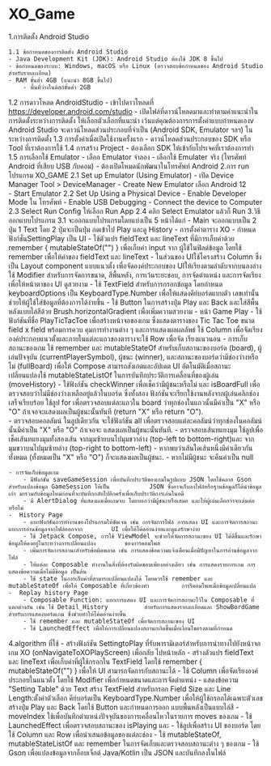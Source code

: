 # XO_Game
1.การติดตั้ง Android Studio 
	
    1.1 ข้อกำหนดของการติดตั้ง Android Studio
	- Java Development Kit (JDK): Android Studio ต้องใช้ JDK 8 ขึ้นไป
	- ข้อกำหนดของระบบ: Windows, macOS หรือ Linux (ตรวจสอบข้อกำหนดของ Android Studio สำหรับรายละเอียด)
	- RAM ขั้นต่ำ 4GB (แนะนำ 8GB ขึ้นไป)
        - พื้นที่ว่างในดิสก์ขั้นต่ำ 2GB
   1.2 การดาวโหลด AndroidStudio
	- เข้าไปดาวโหลดที่  https://developer.android.com/studio 
	- เปิดไฟล์ที่ดาวน์โหลดมาและทำตามคำแนะนำในการติดตั้งระหว่างการติดตั้ง ให้เลือกตัวเลือกที่แนะนำ เว้นแต่คุณต้องการการตั้งค่าแบบกำหนดเองv 		  Android Studio จะดาวน์โหลดส่วนประกอบที่จำเป็น (Android SDK, Emulator ฯลฯ) ในระหว่างการติดตั้ง
   1.3 การตั้งค่าเมื่อเปิดใช้งานครั้งแรก
	- ดาวน์โหลดส่วนประกอบของ SDK หรือ Tool ที่เราต้องการใช้
      1.4 การสร้าง Project
	-  ต้องเลือก SDK ให้เข้ากับโปรเจคที่เราต้องการทำ
   1.5 การเลือกใช้ Emulator
	-  เลือก Emulator จำลอง
	- เลือกใช้ Emulater จริง (โทรศัพท์ Android ที่เสียบ USB กับคอม)
		- ต้องเปิดโหมดนักพัฒนาในโทรศัพท์ Android
2.การ run โปรแกรม XO_GAME
    2.1 Set up Emulator (Using Emulator)
	- เปิด Device Manager Tool > DeviceManager
	- Create New Emulator เลือก Android 12	
	- Start Emulator
    2.2 Set Up Using a Physical Device
	- Enable Developer Mode ใน โทรศัพท์
	- Enable USB Debugging
	- Connect the device to Computer
    2.3 Select Run  Config ให้เลือก Run App
    2.4 คลิก Select Emulator แล้วก็ Run
3.วิธีออกแบบโปรแกรม
        3.1 จะออกแบบโปรแกรมโดยแบ่งเป็น  5 หน้าได้แก่ 
	- Main
		จะออกแบบเป็น 2 ปุ่ม 1 Text โดย 2 ปุ่มจะเป็นปุ่ม กดเข้าไป Play และดู History
	- การตั้งค่าตาราง XO
		- กำหนด ฟังก์ชั่นSettingPlay เป็น UI
		- ใช้ตัวแปร fieldText และ lineText ที่มีการเก็บค่าด้วย remember { mutableStateOf("") } เพื่อเก็บค่า input จาก			  ผู้ใช้ในฟิลด์ข้อมูล โดยใช้ remember เพื่อให้ค่าของ fieldText และ lineText
		- ในส่วนของ UIใช้โครงสร้าง Column ซึ่งเป็น Layout component แบบแนวตั้ง เพื่อจัดองค์ประกอบของ UIให้เรียงตามลำดับจากบนลงล่าง
		  ใช้ Modifier สำหรับการจัดการขนาด, สีพื้นหลัง, การเว้นระยะขอบ, การจัดตำแหน่ง และการจัดเรียง เพื่อให้หน้าตาของ UI ดูสวยงาม
		- ใช้ TextField สำหรับการกรอกข้อมูล โดยกำหนด keyboardOptions เป็น KeyboardType.Number เพื่อให้แสดงคีย์บอร์ดแบบตัว		     เลขเท่านั้น ช่วยให้ผู้ใช้ใส่ข้อมูลที่ต้องการได้ง่ายขึ้น
		- ใช้ Button ในการสร้างปุ่ม Play และ Back และใส่สีพื้นหลังแบบไล่สีด้วย Brush.horizontalGradient เพื่อเพิ่มความสวยงาม
	- หน้า Game Play
		- ใช้ฟังก์ชันที่ชื่อ PlayTicTacToe เพื่อสร้างหน้าจอของเกม ซึ่งแสดงตารางของ Tic Tac Toe ขนาด field x field พร้อมการควบ  		    คุมการทำงานต่าง ๆ และการแสดงผลผลลัพธ์ ใช้ Column เพื่อจัดเรียงองค์ประกอบแนวตั้งและภายในแต่ละแถวของตารางจะใช้ Row เพื่อจัด   		    เรียงแนวนอน 
		- การเก็บสถานะของเกม
		  ใช้ remember และ mutableStateOf สำหรับเก็บสถานะของบอร์ด (board), ผู้เล่นปัจจุบัน (currentPlayerSymbol), ผู้ชนะ 		  (winner), และสถานะของบอร์ดว่ามีช่องว่างหรือไม่ (fullBoard) เพื่อให้ Compose สามารถสังเกตและอัปเดต UI อัตโนมัติเมื่อสถานะ		  เปลี่ยนแปลงใช้ mutableStateListOf ในการบันทึกประวัติการเคลื่อนที่ของผู้เล่น (moveHistory)
		- ใช้ฟังก์ชัน checkWinner เพื่อเช็คว่ามีผู้ชนะหรือไม่ และ isBoardFull เพื่อตรวจสอบว่าไม่มีช่องว่างเหลืออยู่แล้วในบอร์ด ซึ่งทั้งสอง			  ฟังก์ชันจะเรียกใช้งานหลังจากผู้เล่นคลิกช่องเสร็จเรียบร้อย ใช้ลูป for เพื่อตรวจสอบแต่ละแถวใน board ว่าทุกช่องในแถวนั้นมีค่าเป็น "X" 		  หรือ "O" ถ้าเจอจะแสดงผลเป็นผู้ชนะนั้นทันที (return "X" หรือ return "O").\
		- ตรวจสอบคอลลัมน์ ในลูปเดียวกัน จะใช้ฟังก์ชัน all เพื่อตรวจสอบแต่ละคอลัมน์ว่าทุกช่องในคอลัมน์นั้นมีค่าเป็น "X" หรือ "O" ถ้าเจอจะ		    แสดงผลเป็นผู้ชนะนั้นทันที.
		- ตรวจสอบเส้นทแยงมุม ใช้ลูปเพื่อเช็คเส้นทแยงมุมทั้งสองเส้น  จากมุมซ้ายบนไปมุมขวาล่าง (top-left to bottom-right)และ จาก		    มุมขวาบนไปมุมซ้ายล่าง (top-right to bottom-left)
		- หากพบว่าเส้นใดเส้นหนึ่งมีค่าเดียวกันทั้งหมด (ทั้งหมดเป็น "X" หรือ "O") ก็จะแสดงผลเป็นผู้ชนะ.
		- หากไม่มีผู้ชนะ จะคืนค่าเป็น null

	- การจัดเก็บข้อมูลเกม 
		- มีฟังก์ชัน saveGameSession เพื่อบันทึกประวัติของเกมในรูปแบบ JSON โดยใช้คลาส Gson สำหรับแปลงข้อมูล GameSession ให้เป็น 		  JSON ซึ่งอาจเก็บลงไฟล์หรือฐานข้อมูลก็ได้นำข้อมูลเก่า มารวมกับข้อมูลใหม่ก่อนที่จะบันทึกกลับไปอีกครั้งเพื่อเก็บประวัติการเล่นในอดี
		- มี AlertDialog ที่แสดงผลเมื่อเกมจบ โดยบอกว่ามีผู้ชนะหรือเสมอ และให้ผู้เล่นเลือกว่าจะเล่นต่อหรือไม่
	-  History Page
		- แยกฟังก์ชันการทำงานของโปรแกรมให้ชัดเจน เช่น การจัดการไฟล์ การแสดง UI และการจัดการสถานะ แยกการอ่านข้อมูลจากไฟล์ออกจาก 		  UI เพื่อให้โค้ดอ่านง่ายและดูแลรักษาง่าย
		- ใช้ Jetpack Compose, การใช้ ViewModel จะช่วยให้จัดการสถานะของ UI ได้ดีขึ้นและรักษาข้อมูลให้คงอยู่ในระหว่างการเปลี่ยนแปลง		  ของการคอมโพส
		- เพิ่มการจัดการสถานะสำหรับข้อผิดพลาด เช่น การแสดงข้อความแจ้งเตือนเมื่อมีปัญหาในการอ่านข้อมูลจากไฟล์
		- ให้แต่ละ Composable ทำงานในสิ่งที่ต้องรับผิดชอบเพียงอย่างเดียว เช่น การแสดงรายการเกม การแสดงข้อความเมื่อไม่มีข้อมูล เป็นต้น
		- ใช้ state ในการเก็บค่าที่สามารถเปลี่ยนแปลงได้ โดยควรใช้ remember และ mutableStateOf เพื่อให้ Composable ที่เกี่ยวข้องทำ		  การรีคอมโพสเมื่อข้อมูลเปลี่ยนแปล
	-  Replay history Page
		- Composable Function: แยกการแสดง UI และการจัดการสถานะไว้ใน Composable ที่แตกต่างกัน เช่น ใช้ Detail_History 		  สำหรับการแสดงรายละเอียดและ ShowBordGame สำหรับการแสดงบอร์ดเกม ซึ่งช่วยทำให้โค้ดอ่านง่ายขึ้น
		- ใช้ remember และ mutableStateOf เพื่อจัดการสถานะของ UI
		- ใช้ LaunchedEffect เพื่อให้การเปลี่ยนแปลงสถานะเกิดขึ้นเมื่อเงื่อนไขตรงตามที่กำหนด
4.algorithm ที่ใช้
		- สร้างฟังก์ชัน SettingtoPlay ที่รับพารามิเตอร์สำหรับการนำทางไปยังหน้าจอเกม XO (onNavigateToXOPlayScreen) เพื่อกลับ		    ไปหน้าหลัก
		- สร้างตัวแปร fieldText และ lineText เพื่อเก็บค่าที่ผู้ใช้กรอกใน TextField โดยใช้ remember { mutableStateOf("") } 		  เพื่อให้ UI สามารถจัดการกับสถานะได้
		- ใช้ Column เพื่อจัดเรียงองค์ประกอบในแนวตั้ง โดยใช้ Modifier เพื่อกำหนดขนาดและการจัดตำแหน่ง
		- แสดงข้อความ "Setting Table" ด้วย Text สร้าง TextField สำหรับกรอก Field Size และ Line Length:ตั้งค่าตัวเลือก			  คีย์บอร์ดเป็น KeyboardType.Number เพื่อให้ผู้ใช้กรอกได้เฉพาะตัวเลข สร้างปุ่ม Play และ Back โดยใช้ Button และกำหนดการออก		แบบพื้นหลังเป็นแบบไล่สี
		- moveIndex ใช้เพื่อบันทึกตำแหน่งปัจจุบันของการเคลื่อนไหวในรายการ moves ของเกม
		- ใช้ LaunchedEffect เพื่อตรวจสอบสถานะของ isPlaying และ 
		- ใช้ลูปเพื่อสร้าง UI ของบอร์ด โดยใช้ Column และ Row เพื่อนำเสนอข้อมูลของแต่ละช่อง
		- ใช้ mutableStateOf, mutableStateListOf และ remember ในการจัดเก็บและตรวจสอบสถานะต่าง ๆ ของเกม
		- ใช้ Gson เพื่อแปลงข้อมูลจากอ็อบเจ็กต์ Java/Kotlin เป็น JSON และบันทึกลงในไฟล์